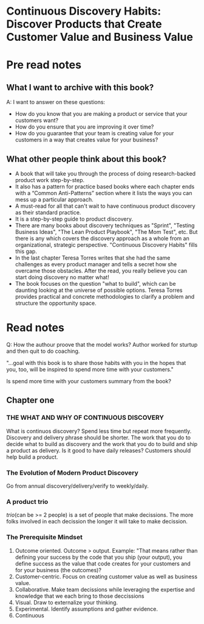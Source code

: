 # Continuous Discovery Habits: Discover Products that Create Customer Value and Business Value

# Pre read notes

## What I want to archive with this book?
A: I want to answer on these questions:

- How do you know that you are making a product or service that your customers want? 
- How do you ensure that you are improving it over time? 
- How do you guarantee that your team is creating value for your customers in a way that creates value for your business?

## What other people think about this book?

- A book that will take you through the process of doing research-backed product work step-by-step.
- It also has a pattern for practice based books where each chapter ends with a “Common Anti-Patterns” section where it lists the ways you can mess up a particular approach.
- A must-read for all that can't wait to have continuous product discovery as their standard practice.
- It is a step-by-step guide to product discovery.
- There are many books about discovery techniques as "Sprint", "Testing Business Ideas", "The Lean Product Playbook", "The Mom Test", etc. But there is any which covers the discovery approach as a whole from an organizational, strategic perspective. "Continuous Discovery Habits" fills this gap.
- In the last chapter Teresa Torres writes that she had the same challenges as every product manager and tells a secret how she overcame those obstacles. After the read, you really believe you can start doing discovery no matter what!
- The book focuses on the question "what to build", which can be daunting looking at the universe of possible options. Teresa Torres provides practical and concrete methodologies to clarify a problem and structure the opportunity space.

# Read notes

Q: How the authour proove that the model works? Author worked for sturtup and then quit to do coaching. 

"...goal with this book is to share those habits with you in the hopes that you, too, will be inspired to spend more time with your customers."

Is spend more time with your customers summary from the book?

## Chapter one

### THE WHAT AND WHY OF CONTINUOUS DISCOVERY

What is continuos discovery?
Spend less time but repeat more frequently. Discovery and delivery phrase should be shorter.
The work that you do to decide what to build as discovery and the work that you do to build and ship a product as delivery.
Is it good to have daily releases?
Customers should help build a product.

### The Evolution of Modern Product Discovery

Go from annual discovery/delivery/verify to weekly/daily.

### A product trio

_trio_(can be >= 2 people) is a set of people that make decissions. The more folks involved in each decission the longer it will take to make decission. 

### The Prerequisite Mindset

1. Outcome oriented. Outcome > output. Example: "That means rather than defining your success by the code that you ship (your output), you define success as the value that code creates for your customers and for your business (the outcomes)?
2. Customer-centric. Focus on creating customer value as well as business value.
3. Collaborative. Make team decissions while leveraging the expertise and knowledge that we each bring to those deccissions
4. Visual. Draw to externalize your thinking.
5. Experimental. Identify assumptions and gather evidence.
6. Continuous
